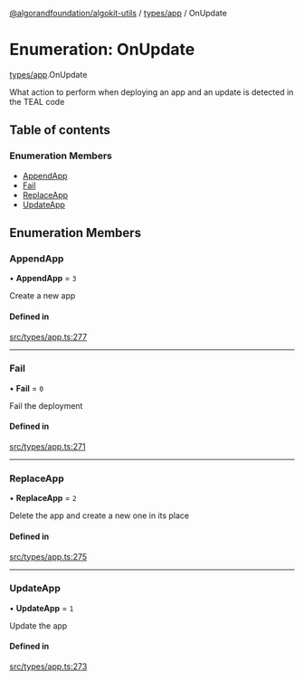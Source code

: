 [@algorandfoundation/algokit-utils](../index.md) / [types/app](../modules/types_app.md) / OnUpdate

# Enumeration: OnUpdate

[types/app](../modules/types_app.md).OnUpdate

What action to perform when deploying an app and an update is detected in the TEAL code

## Table of contents

### Enumeration Members

- [AppendApp](types_app.OnUpdate.md#appendapp)
- [Fail](types_app.OnUpdate.md#fail)
- [ReplaceApp](types_app.OnUpdate.md#replaceapp)
- [UpdateApp](types_app.OnUpdate.md#updateapp)

## Enumeration Members

### AppendApp

• **AppendApp** = ``3``

Create a new app

#### Defined in

[src/types/app.ts:277](https://github.com/algorandfoundation/algokit-utils-ts/blob/main/src/types/app.ts#L277)

___

### Fail

• **Fail** = ``0``

Fail the deployment

#### Defined in

[src/types/app.ts:271](https://github.com/algorandfoundation/algokit-utils-ts/blob/main/src/types/app.ts#L271)

___

### ReplaceApp

• **ReplaceApp** = ``2``

Delete the app and create a new one in its place

#### Defined in

[src/types/app.ts:275](https://github.com/algorandfoundation/algokit-utils-ts/blob/main/src/types/app.ts#L275)

___

### UpdateApp

• **UpdateApp** = ``1``

Update the app

#### Defined in

[src/types/app.ts:273](https://github.com/algorandfoundation/algokit-utils-ts/blob/main/src/types/app.ts#L273)
